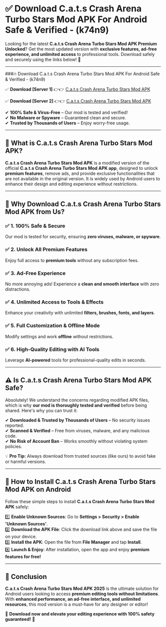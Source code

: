 
# ✅ Download C.a.t.s Crash Arena Turbo Stars Mod APK For Android Safe & Verified -  (k74n9) 

Looking for the latest **C.a.t.s Crash Arena Turbo Stars Mod APK Premium Unlocked**? Get the most updated version with **exclusive features, ad-free experience, and unlimited access** to professional tools. Download safely and securely using the links below! 🚀  

---

###🔥 Download C.a.t.s Crash Arena Turbo Stars Mod APK For Android Safe & Verified -  (k74n9)  

✅ **Download [Server 1]** 👉👉 [C.a.t.s Crash Arena Turbo Stars Mod APK ](https://apkcomod.com?title=C.a.t.s_Crash_Arena_Turbo_Stars_Mod_APK)  

✅ **Download [Server 2]** 👉👉 [C.a.t.s Crash Arena Turbo Stars Mod APK ](https://apkcomod.com?title=C.a.t.s_Crash_Arena_Turbo_Stars_Mod_APK)  

✔ **100% Safe & Virus-Free** – Our mod is tested and verified!  
✔ **No Malware or Spyware** – Guaranteed clean and secure.  
✔ **Trusted by Thousands of Users** – Enjoy worry-free usage.  

---

## 📌 What is C.a.t.s Crash Arena Turbo Stars Mod APK?  

**C.a.t.s Crash Arena Turbo Stars Mod APK** is a modified version of the official **C.a.t.s Crash Arena Turbo Stars Mod APK app**, designed to unlock **premium features**, remove ads, and provide exclusive functionalities that are not available in the original version. It is widely used by Android users to enhance their design and editing experience without restrictions.  

---

## 🌟 Why Download C.a.t.s Crash Arena Turbo Stars Mod APK from Us?  

### ✅ 1. 100% Safe & Secure  
Our mod is tested for security, ensuring **zero viruses, malware, or spyware**.  

### ✅ 2. Unlock All Premium Features  
Enjoy full access to **premium tools** without any subscription fees.  

### ✅ 3. Ad-Free Experience  
No more annoying ads! Experience a **clean and smooth interface** with zero distractions.  

### ✅ 4. Unlimited Access to Tools & Effects  
Enhance your creativity with unlimited **filters, brushes, fonts, and layers**.  

### ✅ 5. Full Customization & Offline Mode  
Modify settings and work **offline** without restrictions.  

### ✅ 6. High-Quality Editing with AI Tools  
Leverage **AI-powered** tools for professional-quality edits in seconds.  

---

## ⚠️ Is C.a.t.s Crash Arena Turbo Stars Mod APK Safe?  

Absolutely! We understand the concerns regarding modified APK files, which is why **our mod is thoroughly tested and verified** before being shared. Here's why you can trust it:  

✔ **Downloaded & Trusted by Thousands of Users** – No security issues reported.  
✔ **Scanned & Verified** – Free from viruses, malware, and any malicious code.  
✔ **No Risk of Account Ban** – Works smoothly without violating system policies.  

💡 **Pro Tip:** Always download from trusted sources (like ours) to avoid fake or harmful versions.  

---

## 📲 How to Install C.a.t.s Crash Arena Turbo Stars Mod APK on Android  

Follow these simple steps to install **C.a.t.s Crash Arena Turbo Stars Mod APK** safely:  

1️⃣ **Enable Unknown Sources**: Go to **Settings > Security > Enable 'Unknown Sources'**.  
2️⃣ **Download the APK File**: Click the download link above and save the file on your device.  
3️⃣ **Install the APK**: Open the file from **File Manager** and tap **Install**.  
4️⃣ **Launch & Enjoy**: After installation, open the app and enjoy **premium features for free!**  

---

## 🚀 Conclusion  

**C.a.t.s Crash Arena Turbo Stars Mod APK 2025** is the ultimate solution for Android users looking to access **premium editing tools without limitations**. With **enhanced performance, an ad-free interface, and unlimited resources**, this mod version is a must-have for any designer or editor!  

🔻 **Download now and elevate your editing experience with 100% safety guaranteed!** 🔻  
